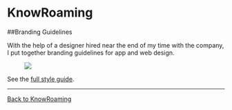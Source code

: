 # KnowRoaming 
##Branding Guidelines

With the help of a designer hired near the end of my time with the company, I put together branding guidelines for app and web design.

<figure class='folio_image' id='guidelines'>
	<img src='../includes/portfolio_images/knowroaming/branding/style-guide-secondary.jpg'>
<figcaption></figcaption>
</figure>

See the [full style guide](../includes/portfolio_images/knowroaming/branding/Style-Guide-May-2015.pdf).

---
[Back to KnowRoaming](?p=knowroaming)